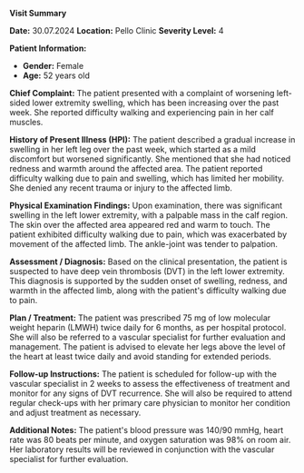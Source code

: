 **Visit Summary**

**Date:** 30.07.2024
**Location:** Pello Clinic
**Severity Level:** 4

**Patient Information:**
- **Gender:** Female
- **Age:** 52 years old

**Chief Complaint:**
The patient presented with a complaint of worsening left-sided lower extremity swelling, which has been increasing over the past week. She reported difficulty walking and experiencing pain in her calf muscles.

**History of Present Illness (HPI):**
The patient described a gradual increase in swelling in her left leg over the past week, which started as a mild discomfort but worsened significantly. She mentioned that she had noticed redness and warmth around the affected area. The patient reported difficulty walking due to pain and swelling, which has limited her mobility. She denied any recent trauma or injury to the affected limb.

**Physical Examination Findings:**
Upon examination, there was significant swelling in the left lower extremity, with a palpable mass in the calf region. The skin over the affected area appeared red and warm to touch. The patient exhibited difficulty walking due to pain, which was exacerbated by movement of the affected limb. The ankle-joint was tender to palpation.

**Assessment / Diagnosis:**
Based on the clinical presentation, the patient is suspected to have deep vein thrombosis (DVT) in the left lower extremity. This diagnosis is supported by the sudden onset of swelling, redness, and warmth in the affected limb, along with the patient's difficulty walking due to pain.

**Plan / Treatment:**
The patient was prescribed 75 mg of low molecular weight heparin (LMWH) twice daily for 6 months, as per hospital protocol. She will also be referred to a vascular specialist for further evaluation and management. The patient is advised to elevate her legs above the level of the heart at least twice daily and avoid standing for extended periods.

**Follow-up Instructions:**
The patient is scheduled for follow-up with the vascular specialist in 2 weeks to assess the effectiveness of treatment and monitor for any signs of DVT recurrence. She will also be required to attend regular check-ups with her primary care physician to monitor her condition and adjust treatment as necessary.

**Additional Notes:** The patient's blood pressure was 140/90 mmHg, heart rate was 80 beats per minute, and oxygen saturation was 98% on room air. Her laboratory results will be reviewed in conjunction with the vascular specialist for further evaluation.